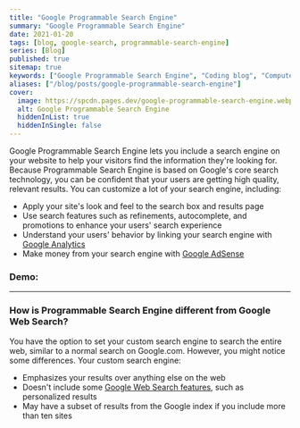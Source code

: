 ```yaml
---
title: "Google Programmable Search Engine"
summary: "Google Programmable Search Engine"
date: 2021-01-20
tags: [blog, google-search, programmable-search-engine]
series: [Blog]
published: true
sitemap: true
keywords: ["Google Programmable Search Engine", "Coding blog", "Computer Science"]
aliases: ["/blog/posts/google-programmable-search-engine"]
cover:
  image: https://spcdn.pages.dev/google-programmable-search-engine.webp
  alt: Google Programmable Search Engine
  hiddenInList: true
  hiddenInSingle: false
---
```




Google Programmable Search Engine lets you include a search engine on your website to help your visitors find the information they're looking for. Because Programmable Search Engine is based on Google's core search technology, you can be confident that your users are getting high quality, relevant results. You can customize a lot of your search engine, including:

-   Apply your site's look and feel to the search box and results page
-   Use search features such as refinements, autocomplete, and promotions to enhance your users' search experience
-   Understand your users' behavior by linking your search engine with  [Google Analytics](https://google.com/analytics/)
-   Make money from your search engine with  [Google AdSense](https://google.com/adsense)

### Demo:

<script async src="https://cse.google.com/cse.js?cx=4269bf6b77dbf4cae">
</script>
<div class="gcse-search"></div>

---

### How is Programmable Search Engine different from Google Web Search?

You have the option to set your custom search engine to search the entire web, similar to a normal search on Google.com. However, you might notice some differences. Your custom search engine:

-   Emphasizes your results over anything else on the web
-   Doesn't include some  [Google Web Search features](https://support.google.com/websearch#topic=3378866), such as personalized results
-   May have a subset of results from the Google index if you include more than ten sites

